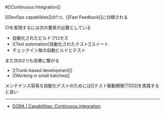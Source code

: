 #[[Continuous Integration]]

[[DevOps capabilities]]の1つ、[[Fast Feedback]]に分類される

CIを実現するには次の要素が必要としている

- 自動化されたビルドプロセス
- [[Test automation|自動化されたテスト]]スイート
- チェックイン毎の自動ビルドとテスト

また次の2つも効果に繋がる
- [[Trunk-based development]]
- [[Working in small batches]]

メンテナンス容易な自動化テストのためには[[テスト駆動開発|TDD]]を実践すると良い

---

- [DORA | Capabilities: Continuous integration](https://dora.dev/capabilities/continuous-integration/)